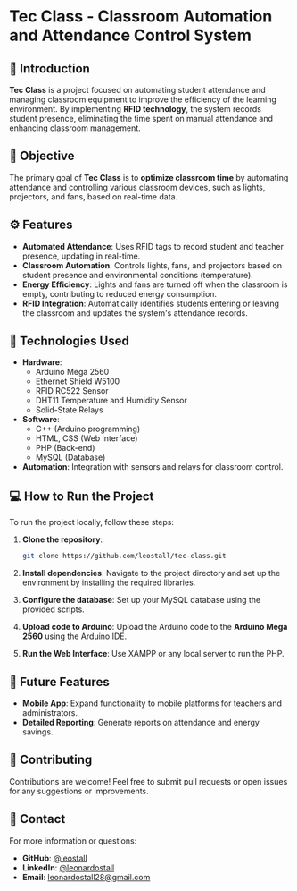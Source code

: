 # Tec Class - Classroom Automation and Attendance Control System

## 📘 Introduction
**Tec Class** is a project focused on automating student attendance and managing classroom equipment to improve the efficiency of the learning environment. By implementing **RFID technology**, the system records student presence, eliminating the time spent on manual attendance and enhancing classroom management.

## 🎯 Objective
The primary goal of **Tec Class** is to **optimize classroom time** by automating attendance and controlling various classroom devices, such as lights, projectors, and fans, based on real-time data.

## ⚙️ Features
- **Automated Attendance**: Uses RFID tags to record student and teacher presence, updating in real-time.
- **Classroom Automation**: Controls lights, fans, and projectors based on student presence and environmental conditions (temperature).
- **Energy Efficiency**: Lights and fans are turned off when the classroom is empty, contributing to reduced energy consumption.
- **RFID Integration**: Automatically identifies students entering or leaving the classroom and updates the system's attendance records.

## 🚀 Technologies Used
- **Hardware**: 
  - Arduino Mega 2560
  - Ethernet Shield W5100
  - RFID RC522 Sensor
  - DHT11 Temperature and Humidity Sensor
  - Solid-State Relays
- **Software**: 
  - C++ (Arduino programming)
  - HTML, CSS (Web interface)
  - PHP (Back-end)
  - MySQL (Database)
- **Automation**: Integration with sensors and relays for classroom control.

## 💻 How to Run the Project
To run the project locally, follow these steps:

1. **Clone the repository**:
    ```bash
    git clone https://github.com/leostall/tec-class.git
    ```

2. **Install dependencies**:
    Navigate to the project directory and set up the environment by installing the required libraries.

3. **Configure the database**:
    Set up your MySQL database using the provided scripts.

4. **Upload code to Arduino**:
    Upload the Arduino code to the **Arduino Mega 2560** using the Arduino IDE.

5. **Run the Web Interface**:
    Use XAMPP or any local server to run the PHP.

## 📝 Future Features
- **Mobile App**: Expand functionality to mobile platforms for teachers and administrators.
- **Detailed Reporting**: Generate reports on attendance and energy savings.

## 🤝 Contributing
Contributions are welcome! Feel free to submit pull requests or open issues for any suggestions or improvements.

## 📧 Contact
For more information or questions:
- **GitHub**: [@leostall](https://github.com/leostall)
- **LinkedIn**: [@leonardostall](https://www.linkedin.com/in/leonardostall)
- **Email**: leonardostall28@gmail.com
